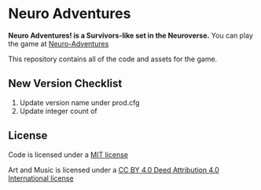 # Neuro Adventures
**Neuro Adventures! is a Survivors-like set in the Neuroverse.** You can play the game at [Neuro-Adventures](https://kotgedev.itch.io/neuro-adventures)

This repository contains all of the code and assets for the game. 

## New Version Checklist 
1. Update version name under prod.cfg 
2. Update integer count of 

## License
Code is licensed under a [MIT license](LICENSE.md) 

Art and Music is licensed under a [CC BY 4.0 Deed Attribution 4.0 International license](https://creativecommons.org/licenses/by/4.0/deed.en)


